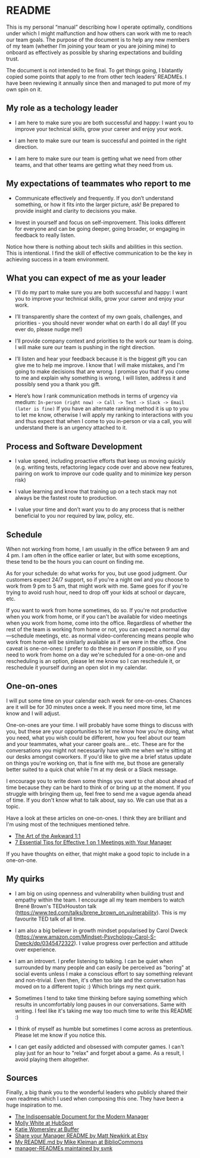 # README
This is my personal “manual” describing how I operate optimally, conditions under which I might malfunction and how others can work with me to reach our team goals. The purpose of the document is to help any new members of my team (whether I’m joining your team or you are joining mine) to onboard as effectively as possible by sharing expectations and building trust.

The document is not intended to be final. To get things going, I blatantly copied some points that apply to me from other tech leaders’ READMEs. I have been reviewing it annually since then and managed to put more of my own spin on it.


## My role as a techology leader
  * I am here to make sure you are both successful and happy: I want you to improve your technical skills, grow your career and enjoy your work.
  
  * I am here to make sure our team is successful and pointed in the right direction.
  
  * I am here to make sure our team is getting what we need from other teams, and that other teams are getting what they need from us.
  

## My expectations of teammates who report to me
  * Communicate effectively and frequently. If you don’t understand something, or how it fits into the larger picture, ask! Be prepared to provide insight and clarity to decisions you make.

  * Invest in yourself and focus on self-improvement. This looks different for everyone and can be going deeper, going broader, or engaging in feedback to really listen.

Notice how there is nothing about tech skills and abilities in this section. This is intentional. I find the skill of effective communication to be the key in achieving success in a team environment.

## What you can expect of me as your leader
  * I'll do my part to make sure you are both successful and happy: I want you to improve your technical skills, grow your career and enjoy your work.

  * I’ll transparently share the context of my own goals, challenges, and priorities - you should never wonder what on earth I do all day! (If you ever do, please nudge me!)

  * I’ll provide company context and priorities to the work our team is doing. I will make sure our team is pushing in the right direction.

  * I’ll listen and hear your feedback because it is the biggest gift you can give me to help me improve. I know that I will make mistakes, and I'm going to make decisions that are wrong. I promise you that if you come to me and explain why something is wrong, I will listen, address it and possibly send you a thank you gift.

  * Here’s how I rank communication methods in terms of urgency via medium: ```In-person (right now) -> Call -> Text -> Slack -> Email (later is fine)``` If you have an alternate ranking method it is up to you to let me know, otherwise I will apply my ranking to interactions with you and thus expect that when I come to you in-person or via a call, you will understand there is an urgency attached to it.

## Process and Software Development
  * I value speed, including proactive efforts that keep us moving quickly (e.g. writing tests, refactoring legacy code over and above new features, pairing on work to improve our code quality and to minimize key person risk)

  * I value learning and know that training up on a tech stack may not always be the fastest route to production.

  * I value your time and don’t want you to do any process that is neither beneficial to you nor required by law, policy, etc.
  
## Schedule

When not working from home, I am usually in the office between 9 am and 4 pm. I am often in the office earlier or later, but with some exceptions, these tend to be the hours you can count on finding me. 

As for your schedule: do what works for you, but use good judgment. Our customers expect 24/7 support, so if you're a night owl and you choose to work from 9 pm to 5 am, that might work with me. Same goes for if you're trying to avoid rush hour, need to drop off your kids at school or daycare, etc.

If you want to work from home sometimes, do so. If you're not productive when you work from home, or if you can't be available for video meetings when you work from home, come into the office. Regardless of whether the rest of the team is working from home or not, you can expect a normal day—schedule meetings, etc. as normal video-conferencing means people who work from home will be similarly available as if we were in the office. One caveat is one-on-ones: I prefer to do these in person if possible, so if you need to work from home on a day we're scheduled for a one-on-one and rescheduling is an option, please let me know so I can reschedule it, or reschedule it yourself during an open slot in my calendar.

## One-on-ones
I will put some time on your calendar each week for one-on-ones. Chances are it will be for 30 minutes once a week. If you need more time, let me know and I will adjust.

One-on-ones are your time. I will probably have some things to discuss with you, but these are your opportunities to let me know how you're doing, what you need, what you wish could be different, how you feel about our team and your teammates, what your career goals are... etc. These are for the conversations you might not necessarily have with me when we're sitting at our desks amongst coworkers. If you'd like to give me a brief status update on things you're working on, that is fine with me, but those are generally better suited to a quick chat while I'm at my desk or a Slack message.

I encourage you to write down some things you want to chat about ahead of time because they can be hard to think of or bring up at the moment. If you struggle with bringing them up, feel free to send me a vague agenda ahead of time. If you don't know what to talk about, say so. We can use that as a topic.

Have a look at these articles on one-on-ones. I think they are brilliant and I'm using most of the techniques mentioned tehre.
  * [The Art of the Awkward 1:1](https://medium.com/@mrabkin/the-art-of-the-awkward-1-1-f4e1dcbd1c5c)
  * [7 Essential Tips for Effective 1 on 1 Meetings with Your Manager](https://getlighthouse.com/blog/effective-1-on-1-meetings/)

If you have thoughts on either, that might make a good topic to include in a one-on-one.

## My quirks

  * I am big on using openness and vulnerability when building trust and empathy within the team. I encourage all my team members to watch Brené Brown's TEDxHouston talk (https://www.ted.com/talks/brene_brown_on_vulnerability). This is my favourite TED talk of all time. 

  * I am also a big believer in growth mindset popularised by Carol Dweck (https://www.amazon.com/Mindset-Psychology-Carol-S-Dweck/dp/0345472322). I value progress over perfection and attitude over experience.

  * I am an introvert. I prefer listening to talking. I can be quiet when surrounded by many people and can easily be perceived as "boring" at social events unless I make a conscious effort to say something relevant and non-trivial. Even then, it's often too late and the conversation has moved on to a different topic :) Which brings my next quirk.

  * Sometimes I tend to take time thinking before saying something which results in uncomfortably long pauses in our conversations. Same with writing. I feel like it's taking me way too much time to write this README :)

  * I think of myself as humble but sometimes I come across as pretentious. Please let me know if you notice this. 

  * I can get easily addicted and obsessed with computer games. I can't play just for an hour to "relax" and forget about a game. As a result, I avoid playing them altogether.
  
  
    
## Sources
Finally, a big thank you to the wonderful leaders who publicly shared their own readmes which I used when composing this one. They have been a huge inspiration to me.

  * [The Indispensable Document for the Modern Manager](http://firstround.com/review/the-indispensable-document-for-the-modern-manager/)
  * [Molly White at HubSpot](https://github.com/molly/manager-README)
  * [Katie Womersley at Buffer](https://github.com/KatieLo/README)
  * [Share your Manager README by Matt Newkirk at Etsy](https://matthewnewkirk.com/2017/09/20/share-your-manager-readme/)
  * [My README.md by Mike Kleiman at BiblioCommons](https://medium.com/@mikekleiman/my-readme-md-35bd0197a5c5)
  * [manager-READMEs maintained by svnk](https://svnk.github.io/manager-READMEs/)


